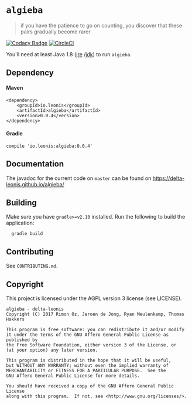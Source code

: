 # `algieba`
> if you have the patience to go on counting, you discover that these pairs gradually become rarer

[![Codacy Badge](https://api.codacy.com/project/badge/Grade/38930c0a926e489a8e984e6b234625a4)](https://www.codacy.com/app/delta-leonis/algieba?utm_source=github.com&utm_medium=referral&utm_content=delta-leonis/algieba&utm_campaign=badger)
[![CircleCI](https://circleci.com/gh/delta-leonis/algieba.svg?style=svg)](https://circleci.com/gh/delta-leonis/algieba)

You'll need at least Java 1.8 ([jre](https://www.java.com/download/)
/[jdk](http://www.oracle.com/technetwork/java/javase/downloads/index-jsp-138363.html))
to run `algieba`.

## Dependency

#### Maven

```
<dependency>
    <groupId>io.leonis</groupId>
    <artifactId>algieba</artifactId>
    <version>0.0.4</version>
</dependency>
```

#### Gradle

```
compile 'io.leonis:algieba:0.0.4'
```

## Documentation

The javadoc for the current code on `master` can be found on https://delta-leonis.github.io/algieba/

## Building

Make sure you have `gradle>=v2.10` installed. Run the following to build the application:

```
  gradle build
```

## Contributing

See `CONTRIBUTING.md`.

## Copyright

This project is licensed under the AGPL version 3 license (see LICENSE).

```
algieba - delta-leonis
Copyright (C) 2017 Rimon Oz, Jeroen de Jong, Ryan Meulenkamp, Thomas Hakkers

This program is free software: you can redistribute it and/or modify
it under the terms of the GNU Affero General Public License as published by
the Free Software Foundation, either version 3 of the License, or
(at your option) any later version.

This program is distributed in the hope that it will be useful,
but WITHOUT ANY WARRANTY; without even the implied warranty of
MERCHANTABILITY or FITNESS FOR A PARTICULAR PURPOSE.  See the
GNU Affero General Public License for more details.

You should have received a copy of the GNU Affero General Public License
along with this program.  If not, see <http://www.gnu.org/licenses/>.
```
